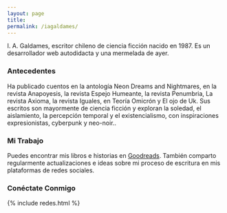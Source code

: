 ```yaml
---
layout: page
title: 
permalink: /iagaldames/
---
```


I. A. Galdames, escritor chileno de ciencia ficción nacido en 1987. Es un desarrollador web autodidacta y una mermelada de ayer.


### Antecedentes

Ha publicado cuentos en la antología Neon Dreams and Nightmares, en la revista Anapoyesis, la revista Espejo Humeante, la revista Penumbria, La revista Axioma, la revista Iguales, en Teoría Omicrón y El ojo de Uk.
Sus escritos son mayormente de ciencia ficción y exploran la soledad, el aislamiento, la percepción temporal y el existencialismo, con inspiraciones expresionistas, cyberpunk y neo-noir..

### Mi Trabajo

Puedes encontrar mis libros e historias en [Goodreads](https://www.goodreads.com/author/show/16542460.I_A_Galdames). También comparto regularmente actualizaciones e ideas sobre mi proceso de escritura en mis plataformas de redes sociales.

### Conéctate Conmigo

<div class="row">
  <div class="col-md-6">
    {% include redes.html %}
    </div>
</div>
